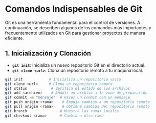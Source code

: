 # Comandos Indispensables de Git

Git es una herramienta fundamental para el control de versiones. A continuación, se describen algunos de los comandos más importantes y frecuentemente utilizados en Git para gestionar proyectos de manera eficiente.

## 1. Inicialización y Clonación

- **`git init`**: Inicializa un nuevo repositorio Git en el directorio actual.
- **`git clone <url>`**: Clona un repositorio remoto a tu máquina local.

```bash
git init            # Inicializa un repositorio vacío
git clone <url>     # Clona un repositorio remoto
git status           # Verifica el estado de los archivos
git add <archivo>    # Añadir un archivo a la zona de preparación
git commit -m "mensaje"  # Hacer un commit con un mensaje
git push origin <rama>    # Empuja cambios a un repositorio remoto
git pull origin <rama>    # Obtiene cambios del repositorio remoto
git branch               # Muestra las ramas locales
git checkout <rama>      # Cambia a otra rama

